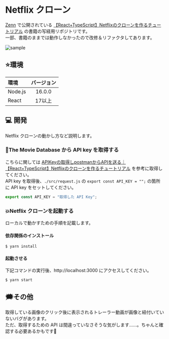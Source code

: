 # Netflix クローン

[Zenn](https://zenn.dev/) で公開されている [【React+TypeScript】Netflixのクローンを作るチュートリアル](https://zenn.dev/gunners6518/books/4c4672f32dd100) の書籍の写経用リポジトリです。  
一部、書籍のままでは動作しなかったので改修＆リファクタしてあります。

![sample](https://raw.githubusercontent.com/dodonki1223/image_garage/master/clone_netflix/sample.gif)

## ⭐️環境

| 環境    | バージョン |
|:--------|:----------:|
| Node.js | 16.0.0     |
| React   | 17以上     |

## 💻 開発

Netflix クローンの動かし方など説明します。

### 🔧The Movie Database から API key を取得する

こちらに関しては [APIKeyの取得しpostmanからAPIを送る｜【React+TypeScript】Netflixのクローンを作るチュートリアル](https://zenn.dev/gunners6518/books/4c4672f32dd100/viewer/454bcb) を参考に取得してください。  
API key を取得後、`./src/request.js` の `export const API_KEY = "";` の箇所に API key をセットしてください。

```js
export const API_KEY = "取得した API Key";
```

### 💥Netflix クローンを起動する

ローカルで動かすための手順を記載します。

#### 依存関係のインストール

```shell
$ yarn install 
```

#### 起動させる

下記コマンドの実行後、http://localhost:3000 にアクセスしてください。

```shell
$ yarn start
```

## 🗯その他

取得している画像のクリック後に表示されるトレーラー動画が画像と紐付いていないバグがあります。  
ただ、取得するための API は間違っていなさそうな気がします……。ちゃんと確認する必要あるかもです🤔

